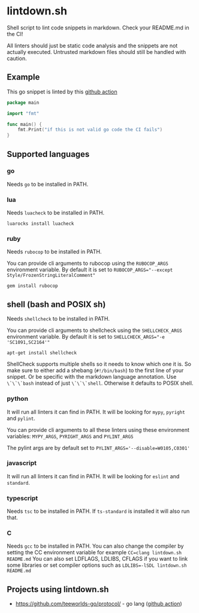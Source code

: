 # lintdown.sh

Shell script to lint code snippets in markdown. Check your README.md in the CI!

All linters should just be static code analysis and the snippets are not actually executed.
Untrusted markdown files should still be handled with caution.

## Example

This go snippet is linted by this [github action](https://github.com/ChillerDragon/lintdown.sh/blob/master/.github/workflows/lintdown.yml)

```go
package main

import "fmt"

func main() {
	fmt.Print("if this is not valid go code the CI fails")
}
```

## Supported languages

### go

Needs `go` to be installed in PATH.

### lua

Needs `luacheck` to be installed in PATH.

```
luarocks install luacheck
```

### ruby

Needs `rubocop` to be installed in PATH.

You can provide cli arguments to rubocop using the `RUBOCOP_ARGS`
environment variable. By default it is set to ``RUBOCOP_ARGS="--except Style/FrozenStringLiteralComment"``

```
gem install rubocop
```

## shell (bash and POSIX sh)

Needs `shellcheck` to be installed in PATH.

You can provide cli arguments to shellcheck using the `SHELLCHECK_ARGS`
environment variable. By default it is set to ``SHELLCHECK_ARGS="-e 'SC1091,SC2164'"``

```
apt-get install shellcheck
```

ShellCheck supports multiple shells so it needs to know which one it is.
So make sure to either add a shebang (`#!/bin/bash`) to the first line of your snippet.
Or be specific with the markdown language annotation. Use ```\`\`\`bash``` instead of just ```\`\`\`shell```.
Otherwise it defaults to POSIX shell.


### python

It will run all linters it can find in PATH.
It will be looking for `mypy`, `pyright` and `pylint`.

You can provide cli arguments to all these linters using these
environment variables: `MYPY_ARGS`, `PYRIGHT_ARGS` and `PYLINT_ARGS`

The pylint args are by default set to ``PYLINT_ARGS='--disable=W0105,C0301'``

### javascript

It will run all linters it can find in PATH.
It will be looking for `eslint` and `standard`.

### typescript

Needs `tsc` to be installed in PATH.
If `ts-standard` is installed it will also run that.

### C

Needs ``gcc`` to be installed in PATH.
You can also change the compiler by setting the CC environment variable
for example ``CC=clang lintdown.sh README.md``
You can also set LDFLAGS, LDLIBS, CFLAGS if you want to link some libraries or set compiler options
such as ``LDLIBS=-lSDL lintdown.sh README.md``

## Projects using lintdown.sh

- https://github.com/teeworlds-go/protocol/ - go lang ([github action](https://github.com/teeworlds-go/protocol/blob/bee29bd3ecb6c688c07d72be66e452eac95045d6/.github/workflows/main.yml#L33-L38))
